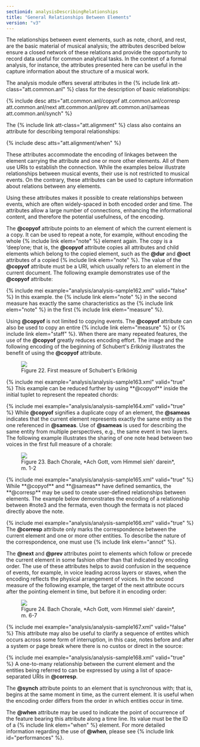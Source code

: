 ```yaml
---
sectionid: analysisDescribingRelationships
title: "General Relationships Between Elements"
version: "v3"
---
```


The relationships between event elements, such as note, chord, and rest, are the basic
material of musical analysis; the attributes described below ensure a closed network
of these
relations and provide the opportunity to record data useful for common analytical
tasks. In
the context of a formal analysis, for instance, the attributes presented here can
be useful in
the capture information about the structure of a musical work.

The analysis module offers several attributes in the {% include link att-class="att.common.anl" %} class for the description of basic relationships:



{% include desc atts="att.common.anl/copyof att.common.anl/corresp att.common.anl/next att.common.anl/prev
att.common.anl/sameas att.common.anl/synch" %}




The {% include link att-class="att.alignment" %} class also contains an attribute for describing
temporal relationships:



{% include desc atts="att.alignment/when" %}




These attributes accommodate the encoding of linkages between the element carrying
the
attribute and one or more other elements. All of them use URIs to establish the connection.
While the examples below illustrate relationships between musical events, their use
is not
restricted to musical events. On the contrary, these attributes can be used to capture
information about relations between any elements.

Using these attributes makes it possible to create relationships between events, which
are
often widely-spaced in both encoded order and time. The attributes allow a large number
of
connections, enhancing the informational content, and therefore the potential usefulness,
of
the encoding.

The **@copyof** attribute points to an element of which the current element is a copy.
It can be used to repeat a note, for example, without encoding the whole {% include link elem="note" %} element again. The copy is a ‘deep’one; that is, the
**@copyof** attribute copies all attributes and child elements which belong to the
copied element, such as the **@dur** and **@oct** attributes of a copied {% include link elem="note" %}. The value of the **@copyof** attribute must be a URI, which
usually refers to an element in the current document. The following example demonstrates
use
of the **@copyof** attribute:

{% include mei example="analysis/analysis-sample162.xml" valid="false" %}
In this example. the {% include link elem="note" %} in the second measure has exactly the same
characteristics as the {% include link elem="note" %} in the first {% include link elem="measure" %}.

Using **@copyof** is not limited to copying events. The **@copyof** attribute can
also be used to copy an entire {% include link elem="measure" %} or {% include link elem="staff" %}.
When there are many repeated features, the use of the **@copyof** greatly reduces
encoding effort. The image and the following encoding of the beginning of Schubert's
*Erlkönig* illustrates the benefit of using the **@copyof**
attribute.

<figure class="figure"><img src="{{ site.baseurl }}/Images/modules/analysis/Schubert_Erlkonig_Op1_m1.png" class="img-responsive"><figcaption class="figure-caption">Figure 22. First measure of Schubert's Erlkönig</figcaption>
</figure>{% include mei example="analysis/analysis-sample163.xml" valid="true" %}
This example can be reduced further by using **@copyof** inside the initial tuplet to
represent the repeated chords:

{% include mei example="analysis/analysis-sample164.xml" valid="true" %}
While **@copyof** signifies a duplicate copy of an element, the **@sameas**
indicates that the current element represents exactly the same entity as the one referenced
in
**@sameas**. Use of **@sameas** is used for describing the same entity from
multiple perspectives, e.g., the same event in two layers. The following example illustrates
the sharing of one note head between two voices in the first full measure of a chorale:


<figure class="figure"><img src="{{ site.baseurl }}/Images/modules/analysis/chor003_m1-2.png" class="img-responsive"><figcaption class="figure-caption">Figure 23. Bach Chorale, *Ach Gott, vom Himmel sieh' darein*, m. 1-2</figcaption>
</figure>{% include mei example="analysis/analysis-sample165.xml" valid="true" %}
While **@copyof** and **@sameas** have defined semantics, the **@corresp**
may be used to create user-defined relationships between elements. The example below
demonstrates the encoding of a relationship between #note3 and the fermata, even though
the
fermata is not placed directly above the note.

{% include mei example="analysis/analysis-sample166.xml" valid="true" %}
The **@corresp** attribute only marks the correspondence between the current element
and one or more other entities. To describe the nature of the correspondence, one
must use {% include link elem="annot" %}.

The **@next** and **@prev** attributes point to elements which follow or precede
the current element in some fashion other than that indicated by encoding order. The
use of
these attributes helps to avoid confusion in the sequence of events, for example,
in voice
leading across layers or staves, when the encoding reflects the physical arrangement
of
voices. In the second measure of the following example, the target of the next attribute
occurs after the pointing element in time, but before it in encoding order:


<figure class="figure"><img src="{{ site.baseurl }}/Images/modules/analysis/chor003_m6-7.png" class="img-responsive"><figcaption class="figure-caption">Figure 24. Bach Chorale, *Ach Gott, vom Himmel sieh' darein*, m. 6-7</figcaption>
</figure>{% include mei example="analysis/analysis-sample167.xml" valid="false" %}
This attribute may also be useful to clarify a sequence of entites which occurs across
some
form of interruption, in this case, notes before and after a system or page break
where there
is no custos or direct in the source:

{% include mei example="analysis/analysis-sample168.xml" valid="true" %}
A one-to-many relationship between the current element and the entities being referred
to can
be expressed by using a list of space-separated URIs in **@corresp**.

The **@synch** attribute points to an element that is synchronous with; that is, begins
at the same moment in time, as the current element. It is useful when the encoding
order
differs from the order in which entities occur in time.

The **@when** attribute may be used to indicate the point of occurrence of the feature
bearing this attribute along a time line. Its value must be the ID of a {% include link elem="when" %} element. For more detailed information regarding the use of **@when**,
please see {% include link id="performances" %}.

